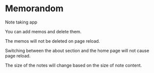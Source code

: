 # Memorandom
 Note taking app
 
You can add memos and delete them.

The memos will not be deleted on page reload.

Switching between the about section and the home page will not cause page reload.

The size of the notes will change based on the size of note content.
